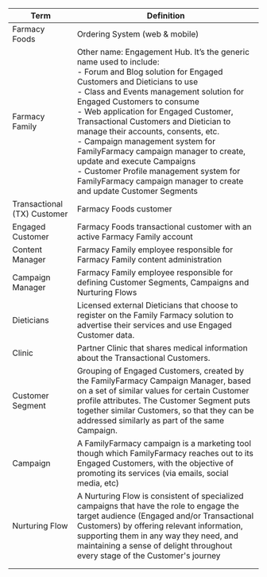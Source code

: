 | Term | Definition |
| ---------------------------------------|-----------------------------------------------------------------------------------------------------------------------------|
| Farmacy Foods | Ordering System (web & mobile) |
| Farmacy Family | Other name: Engagement Hub. It’s the generic name used to include: </br>- Forum and Blog solution for Engaged Customers and Dieticians to use</br>- Class and Events management solution for Engaged Customers to consume</br>- Web application for Engaged Customer, Transactional Customers and Dietician to manage their accounts, consents, etc.</br>- Campaign management system for FamilyFarmacy campaign manager to create, update and execute Campaigns</br>- Customer Profile management system for FamilyFarmacy campaign manager to create and update Customer Segments |
| Transactional (TX) Customer | Farmacy Foods customer |
| Engaged Customer | Farmacy Foods transactional customer with an active Farmacy Family account |
| Content Manager | Farmacy Family employee responsible for Farmacy Family content administration |
| Campaign Manager | Farmacy Family employee responsible for defining Customer Segments, Campaigns and Nurturing Flows |
| Dieticians | Licensed external Dieticians that choose to register on the Family Farmacy solution to advertise their services and use Engaged Customer data. |
| Clinic | Partner Clinic that shares medical information about the Transactional Customers. |
| Customer Segment | Grouping of Engaged Customers, created by the FamilyFarmacy Campaign Manager, based on a set of similar values for certain Customer profile attributes. The Customer Segment puts together similar Customers, so that they can be addressed similarly as part of the same Campaign. |
| Campaign | A FamilyFarmacy campaign is a marketing tool though which FamilyFarmacy reaches out to its Engaged Customers, with the objective of promoting its services (via emails, social media, etc) |
| Nurturing Flow | A Nurturing Flow is consistent of specialized campaigns that have the role to engage the target audience (Engaged and/or Transactional Customers) by offering relevant information, supporting them in any way they need, and maintaining a sense of delight throughout every stage of the Customer's journey |
| | |
| | |